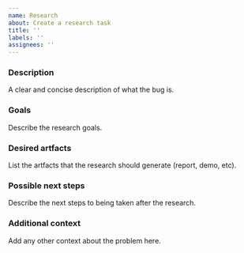 ```yaml
---
name: Research
about: Create a research task
title: ''
labels: ''
assignees: ''
---
```


### Description

A clear and concise description of what the bug is.

### Goals

Describe the research goals.

### Desired artfacts

List the artfacts that the research should generate (report, demo, etc).

### Possible next steps

Describe the next steps to being taken after the research.

### Additional context

Add any other context about the problem here.
